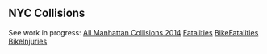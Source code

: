 ## NYC Collisions

See work in progress:
[All Manhattan Collisions 2014](AllCollisions.svg)
[Fatalities](FatalitiesPlot.svg)
[BikeFatalities](BikeFatalitiesPlot.svg)
[BikeInjuries](BikeInjuriesPlot.svg)


